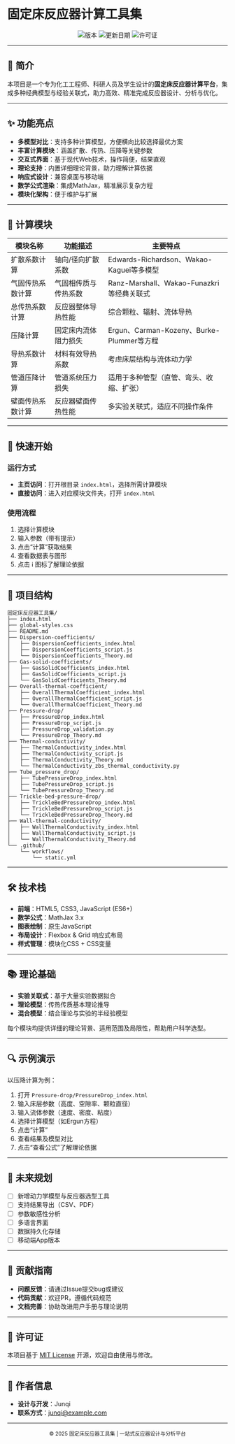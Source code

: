 # 固定床反应器计算工具集

<div align="center">

![版本](https://img.shields.io/badge/版本-1.1.0-blue)
![更新日期](https://img.shields.io/badge/更新日期-2025--04--09-green)
![许可证](https://img.shields.io/badge/许可证-MIT-orange)

</div>

---

## 📝 简介

本项目是一个专为化工工程师、科研人员及学生设计的**固定床反应器计算平台**，集成多种经典模型与经验关联式，助力高效、精准完成反应器设计、分析与优化。

---

## ✨ 功能亮点

- **多模型对比**：支持多种计算模型，方便横向比较选择最优方案
- **丰富计算模块**：涵盖扩散、传热、压降等关键参数
- **交互式界面**：基于现代Web技术，操作简便，结果直观
- **理论支持**：内置详细理论背景，助力理解计算依据
- **响应式设计**：兼容桌面与移动端
- **数学公式渲染**：集成MathJax，精准展示复杂方程
- **模块化架构**：便于维护与扩展

---

## 🧮 计算模块

| 模块名称             | 功能描述                               | 主要特点                                               |
|----------------------|----------------------------------------|--------------------------------------------------------|
| 扩散系数计算         | 轴向/径向扩散系数                     | Edwards-Richardson、Wakao-Kaguei等多模型               |
| 气固传热系数计算     | 气固相传质与传热系数                  | Ranz-Marshall、Wakao-Funazkri等经典关联式              |
| 总传热系数计算       | 反应器整体导热性能                    | 综合颗粒、辐射、流体导热                               |
| 压降计算             | 固定床内流体阻力损失                  | Ergun、Carman-Kozeny、Burke-Plummer等方程              |
| 导热系数计算         | 材料有效导热系数                      | 考虑床层结构与流体动力学                              |
| 管道压降计算         | 管道系统压力损失                      | 适用于多种管型（直管、弯头、收缩、扩张）               |
| 壁面传热系数计算     | 反应器壁面传热性能                    | 多实验关联式，适应不同操作条件                         |

---

## 🚀 快速开始

### 运行方式

- **主页访问**：打开根目录 `index.html`，选择所需计算模块
- **直接访问**：进入对应模块文件夹，打开 `index.html`

### 使用流程

1. 选择计算模块
2. 输入参数（带有提示）
3. 点击“计算”获取结果
4. 查看数据表与图形
5. 点击 ℹ️ 图标了解理论依据

---

## 📁 项目结构

```
固定床反应器工具集/
├── index.html
├── global-styles.css
├── README.md
├── Dispersion-coefficients/
│   ├── DispersionCoefficients_index.html
│   ├── DispersionCoefficients_script.js
│   └── DispersionCoefficients_Theory.md
├── Gas-solid-coefficients/
│   ├── GasSolidCoefficients_index.html
│   ├── GasSolidCoefficients_script.js
│   └── GasSolidCoefficients_Theory.md
├── Overall-thermal-coefficient/
│   ├── OverallThermalCoefficient_index.html
│   ├── OverallThermalCoefficient_script.js
│   └── OverallThermalCoefficient_Theory.md
├── Pressure-drop/
│   ├── PressureDrop_index.html
│   ├── PressureDrop_script.js
│   ├── PressureDrop_validation.py
│   └── PressureDrop_Theory.md
├── Thermal-conductivity/
│   ├── ThermalConductivity_index.html
│   ├── ThermalConductivity_script.js
│   ├── ThermalConductivity_Theory.md
│   └── ThermalConductivity_zbs_thermal_conductivity.py
├── Tube_pressure_drop/
│   ├── TubePressureDrop_index.html
│   ├── TubePressureDrop_script.js
│   └── TubePressureDrop_Theory.md
├── Trickle-bed-pressure-drop/
│   ├── TrickleBedPressureDrop_index.html
│   ├── TrickleBedPressureDrop_script.js
│   └── TrickleBedPressureDrop_Theory.md
├── Wall-thermal-conductivity/
│   ├── WallThermalConductivity_index.html
│   ├── WallThermalConductivity_script.js
│   └── WallThermalConductivity_Theory.md
└── .github/
    └── workflows/
        └── static.yml
```

---

## 🛠️ 技术栈

- **前端**：HTML5, CSS3, JavaScript (ES6+)
- **数学公式**：MathJax 3.x
- **图表绘制**：原生JavaScript
- **布局设计**：Flexbox & Grid 响应式布局
- **样式管理**：模块化CSS + CSS变量

---

## 📚 理论基础

- **实验关联式**：基于大量实验数据拟合
- **理论模型**：传热传质基本理论推导
- **混合模型**：结合理论与实验的半经验模型

每个模块均提供详细的理论背景、适用范围及局限性，帮助用户科学选型。

---

## 🔍 示例演示

以压降计算为例：

1. 打开 `Pressure-drop/PressureDrop_index.html`
2. 输入床层参数（高度、空隙率、颗粒直径）
3. 输入流体参数（速度、密度、粘度）
4. 选择计算模型（如Ergun方程）
5. 点击“计算”
6. 查看结果及模型对比
7. 点击“查看公式”了解理论依据

---

## 🎯 未来规划

- [ ] 新增动力学模型与反应器选型工具
- [ ] 支持结果导出（CSV、PDF）
- [ ] 参数敏感性分析
- [ ] 多语言界面
- [ ] 数据持久化存储
- [ ] 移动端App版本

---

## 🤝 贡献指南

- **问题反馈**：请通过Issue提交bug或建议
- **代码贡献**：欢迎PR，遵循代码规范
- **文档完善**：协助改进用户手册与理论说明

---

## 📄 许可证

本项目基于 [MIT License](LICENSE) 开源，欢迎自由使用与修改。

---

## 👤 作者信息

- **设计与开发**：Junqi
- **联系方式**：junqi@example.com

---

<div align="center">
<sub>© 2025 固定床反应器工具集 | 一站式反应器设计与分析平台</sub>
</div>
